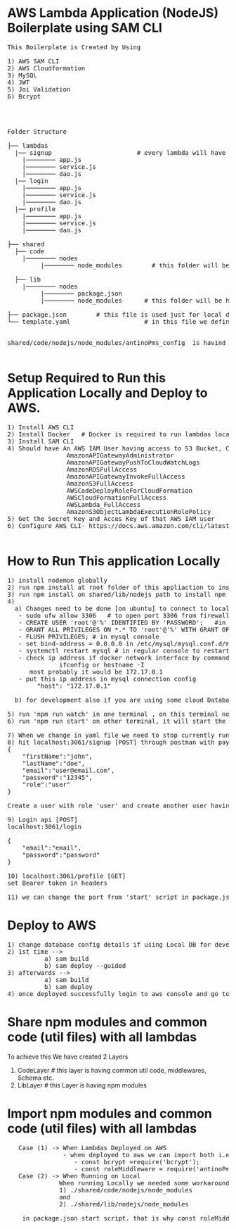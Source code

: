 # AWS Lambda Application (NodeJS) Boilerplate using SAM CLI

<pre>
This Boilerplate is Created by Using

1) AWS SAM CLI
2) AWS Cloudformation
3) MySQL
4) JWT
5) Joi Validation
6) Bcrypt




Folder Structure

├── lambdas 
  |── signup                       # every lambda will have its own folder and will be having app.js , service.js and dao.js files inside it
    |──────── app.js
    |──────── service.js
    |──────── dao.js  
  |── login
    |──────── app.js
    |──────── service.js
    |──────── dao.js   
  |── profile
    |──────── app.js
    |──────── service.js
    |──────── dao.js                    

├── shared                    
  ├── code
    |──────── nodes
         |──────── node_modules        # this folder will be having the common code shared throught the application (all lambdas) like utils
                          
  ├── lib
    |──────── nodes
         |──────── package.json   
         |──────── node_modules      # this folder will be having all npm modules used throughout all the lambda functions

├── package.json        # this file is used just for local development purpose to run the start and watch script with cross-env  and nodemon              
└── template.yaml                    # in this file we define our aws resources using cloudformation 


shared/code/nodejs/node_modules/antinoPms_config  is havind creds so it is included in .gitignore file

</pre>

# Setup Required to Run this Application Locally and Deploy to AWS. 
<pre>
1) Install AWS CLI
2) Install Docker   # Docker is required to run lambdas locally
3) Install SAM CLI
4) Should have An AWS IAM User having access to S3 Bucket, Cloudformation, Lambda, RDS (if using database from aws), API Gateway
                AmazonAPIGatewayAdministrator
                AmazonAPIGatewayPushToCloudWatchLogs
                AmazonRDSFullAccess
                AmazonAPIGatewayInvokeFullAccess
                AmazonS3FullAccess
                AWSCodeDeployRoleForCloudFormation
                AWSCloudFormationFullAccess
                AWSLambda_FullAccess
                AmazonS3ObjectLambdaExecutionRolePolicy
5) Get the Secret Key and Acces Key of that AWS IAM user
6) Configure AWS CLI- https://docs.aws.amazon.com/cli/latest/userguide/cli-configure-quickstart.html

</pre>

# How to Run This application Locally
<pre>
1) install nodemon globally
2) run npm install at root folder of this appliaction to install cross-env
3) run npm install on shared/lib/nodejs path to install npm dependencies
4) 
  a) Changes need to be done [on ubuntu] to connect to local MYSQL 
   - sudo ufw allow 3306   # to open port 3306 from firewall
   - CREATE USER 'root'@'%' IDENTIFIED BY 'PASSWORD';   #in mysql console
   - GRANT ALL PRIVILEGES ON *.* TO 'root'@'%' WITH GRANT OPTION; # in mysql console
   - FLUSH PRIVILEGES; # in mysql console
   - set bind-address = 0.0.0.0 in /etc/mysql/mysql.conf.d/mysqld.cnf file for mysql version 5.7 and above and in /etc/mysql/my.cnf file  for version 5.6 or below
   - systemctl restart mysql # in regular console to restart mysql server
   - check ip address if docker network interface by command -> 
              ifconfig or hostname -I
      most probably it would be 172.17.0.1
   - put this ip address in mysql connection config 
        "host": "172.17.0.1"

  b) for development also if you are using some cloud Database service  step (a) is not required simple put the details you got from cloud service provider in database config

5) run 'npm run watch' in one terminal , on this terminal nodemon will watch for changes in js,yaml and json files and build the application so we don't have to build the app everytime we make any change in code
6) run 'npm run start' on other terminal, it will start the application and all lambdas will be deployed locally with the help of docker container
    
7) When we change in yaml file we need to stop currently running sam cli (CTRL + C/X) and start again by running 'npm run start'
8) hit localhost:3061/signup [POST] through postman with payload
{
    "firstName":"john",
    "lastName":"doe",
    "email":"user@email.com",
    "password":"12345",
    "role":"user"
}

Create a user with role 'user' and create another user having role 'admin'

9) Login api [POST]
localhost:3061/login

{
    "email":"email",
    "password":"password"
}

10) localhost:3061/profile [GET]
set Bearer token in headers

11) we can change the port from 'start' script in package.json
</pre>

# Deploy to AWS 
<pre>
1) change database config details if using Local DB for development
2) 1st time --> 
          a) sam build 
          b) sam deploy --guided
3) afterwards -->
          a) sam build 
          b) sam deploy 
4) once deployed successfully login to aws console and go to lambda functions select lambda function go to configuration tab there you will se Api gateway under trigger copy API endpoint that is the api , you can test it with Postman or use it in front end applications like Angular , React etc.
</pre>

# Share npm modules and common code (util files) with all lambdas

To achieve this We have created 2 Layers
 1) CodeLayer   # this layer is having common util code, middlewares, Schema etc.
 2) LibLayer    # this Layer is having npm modules


 # Import npm modules and common code (util files) with all lambdas
<pre>
   Case (1) -> When Lambdas Deployed on AWS 
               - when deployed to aws we can import both i.e util file and npm modules like below 
                  - const bcrypt =require('bcrypt');  
                  - const roleMiddleware = require('antinoPms_middlewares')
   Case (2) -> When Running on Local 
              When running Locally we needed some workaround so we have set NODE_PATH Environment variable value to 
              1) ./shared/code/nodejs/node_modules 
              and 
              2) ./shared/lib/nodejs/node_modules
              
    in package.json start script. that is why const roleMiddleware = require('antinoPms_middlewares') works fine in local development also.


<pre>